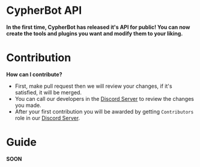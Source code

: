 # CypherBot API
**In the first time, CypherBot has released it's API for public!
You can now create the tools and plugins you want and modify them to your liking.**

# Contribution
**How can I contribute?**
- First, make pull request then we will review your changes, if it's satisfied, it will be merged.
- You can call our developers in the [Discord Server](https://discord.gg/YJ65XdzpaY) to review the changes you made.
- After your first contribution you will be awarded by getting `Contributors` role in our [Discord Server](https://discord.gg/YJ65XdzpaY).

# Guide
**SOON**

